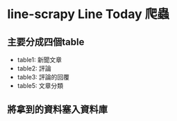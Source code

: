 # line-scrapy Line Today 爬蟲
## 主要分成四個table
* table1: 新聞文章
* table2: 評論
* table3: 評論的回覆
* table5: 文章分類
## 將拿到的資料塞入資料庫

